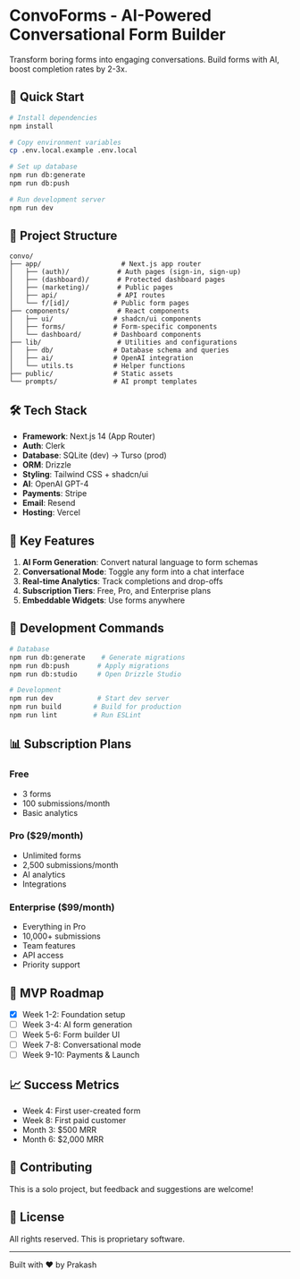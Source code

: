 # ConvoForms - AI-Powered Conversational Form Builder

Transform boring forms into engaging conversations. Build forms with AI, boost completion rates by 2-3x.

## 🚀 Quick Start

```bash
# Install dependencies
npm install

# Copy environment variables
cp .env.local.example .env.local

# Set up database
npm run db:generate
npm run db:push

# Run development server
npm run dev
```

## 📁 Project Structure

```
convo/
├── app/                    # Next.js app router
│   ├── (auth)/            # Auth pages (sign-in, sign-up)
│   ├── (dashboard)/       # Protected dashboard pages
│   ├── (marketing)/       # Public pages
│   ├── api/               # API routes
│   └── f/[id]/           # Public form pages
├── components/            # React components
│   ├── ui/               # shadcn/ui components
│   ├── forms/            # Form-specific components
│   └── dashboard/        # Dashboard components
├── lib/                   # Utilities and configurations
│   ├── db/               # Database schema and queries
│   ├── ai/               # OpenAI integration
│   └── utils.ts          # Helper functions
├── public/               # Static assets
└── prompts/              # AI prompt templates
```

## 🛠️ Tech Stack

- **Framework**: Next.js 14 (App Router)
- **Auth**: Clerk
- **Database**: SQLite (dev) → Turso (prod)
- **ORM**: Drizzle
- **Styling**: Tailwind CSS + shadcn/ui
- **AI**: OpenAI GPT-4
- **Payments**: Stripe
- **Email**: Resend
- **Hosting**: Vercel

## 📝 Key Features

1. **AI Form Generation**: Convert natural language to form schemas
2. **Conversational Mode**: Toggle any form into a chat interface
3. **Real-time Analytics**: Track completions and drop-offs
4. **Subscription Tiers**: Free, Pro, and Enterprise plans
5. **Embeddable Widgets**: Use forms anywhere

## 🔧 Development Commands

```bash
# Database
npm run db:generate    # Generate migrations
npm run db:push       # Apply migrations
npm run db:studio     # Open Drizzle Studio

# Development
npm run dev           # Start dev server
npm run build        # Build for production
npm run lint         # Run ESLint
```

## 📊 Subscription Plans

### Free
- 3 forms
- 100 submissions/month
- Basic analytics

### Pro ($29/month)
- Unlimited forms
- 2,500 submissions/month
- AI analytics
- Integrations

### Enterprise ($99/month)
- Everything in Pro
- 10,000+ submissions
- Team features
- API access
- Priority support

## 🚦 MVP Roadmap

- [x] Week 1-2: Foundation setup
- [ ] Week 3-4: AI form generation
- [ ] Week 5-6: Form builder UI
- [ ] Week 7-8: Conversational mode
- [ ] Week 9-10: Payments & Launch

## 📈 Success Metrics

- Week 4: First user-created form
- Week 8: First paid customer
- Month 3: $500 MRR
- Month 6: $2,000 MRR

## 🤝 Contributing

This is a solo project, but feedback and suggestions are welcome!

## 📜 License

All rights reserved. This is proprietary software.

---

Built with ❤️ by Prakash
